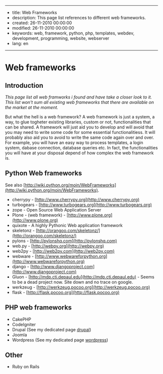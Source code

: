 -----

* title: Web Frameworks
* description: This page list references to different web frameworks.
* created: 26-11-2010 00:00:00
* modified: 26-11-2010 00:00:00
* keywords: web, framework, python, php, templates, webdev, development, programming, website, webserver
* lang: en

-----

# Web frameworks

## Introduction 

*This page list all web framworks i found and have take a closer look to
it. This list won\'t sum all existing web frameworks that there are
available on the market at the moment.*

But what the hell is a web framework? A web framework is just a system,
a way, to glue togheter existing libraries, custom or not,
functionalities that can be shared. A framework will just aid you to
develop and will avoid that you may need to write some code for some
essential functionalitiess. It will probably also aid you to avoid to
write the same code again over and over. For example, you will have an
easy way to process templates, a login system, dabase connection,
database queries etc. In fact, the functionalities you will have at your
disposal depend of how complex the web framework is.

## Python Web frameworks

See also [http://wiki.python.org/moin/WebFrameworks](http://wiki.python.org/moin/WebFrameworks).

* cherrypy - [http://www.cherrypy.org](http://www.cherrypy.org)
* turbogears - [http://www.turbogears.org](http://www.turbogears.org)
* zope - Open Source Web Application Server
* Plone - (web framework) - [http://www.plone.org](http://www.plone.org)
* quixote - A highly Pythonic Web application framework
* skeletonz - [http://orangoo.com/skeletonz/](http://orangoo.com/skeletonz/)
* pylons - [http://pylonshq.com](http://pylonshq.com)
* web.py - [http://webpy.org](http://webpy.org)
* web2py - [http://web2py.com](http://web2py.com)
* webware - [http://www.webwareforpython.org](http://www.webwareforpython.org)
* django - [http://www.djangoproject.com](http://www.djangoproject.com)
* Gluon - [http://mdp.cti.depaul.edu](http://mdp.cti.depaul.edu) - Seems to be a dead project now. Site down and no trace on google.
* werkzeug - [http://werkzeug.pocoo.org](http://werkzeug.pocoo.org)
* flask - [http://flask.pocoo.org](http://flask.pocoo.org)

## PHP web frameworks

* CakePHP
* CodeIgniter
* Drupal (See my dedicated page [drupal](drupal.md))
* Joomla
* Wordpress (See my dedicated page [wordpress](wordpress.md))

## Other

* Ruby on Rails
 